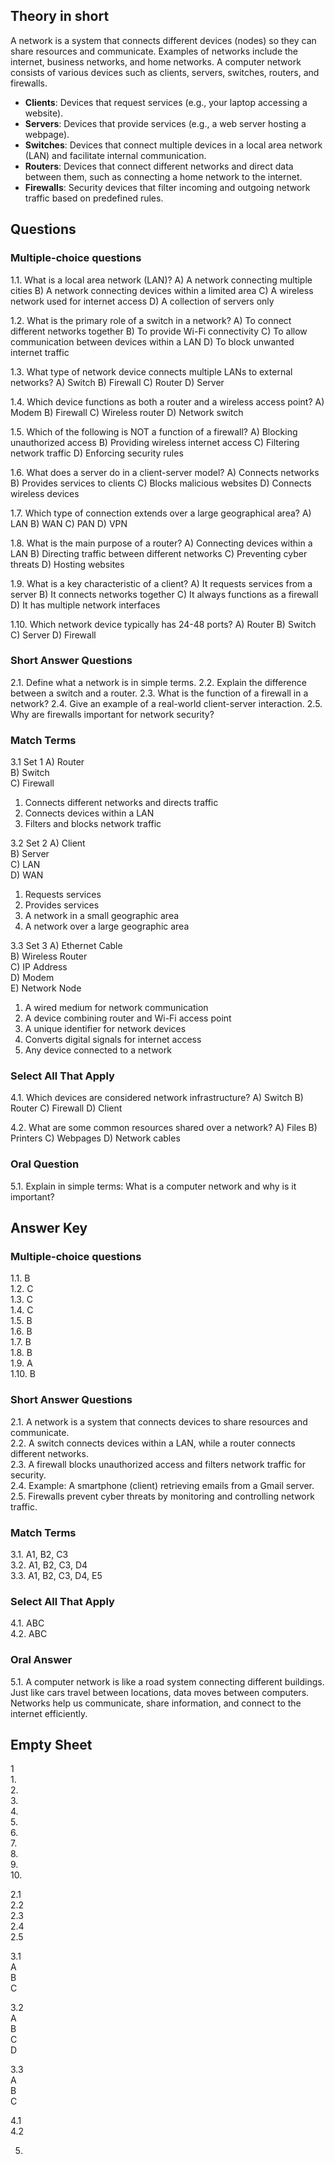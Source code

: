 ## Theory in short
A network is a system that connects different devices (nodes) so they can share resources and communicate. Examples of networks include the internet, business networks, and home networks. A computer network consists of various devices such as clients, servers, switches, routers, and firewalls.

- **Clients**: Devices that request services (e.g., your laptop accessing a website).
- **Servers**: Devices that provide services (e.g., a web server hosting a webpage).
- **Switches**: Devices that connect multiple devices in a local area network (LAN) and facilitate internal communication.
- **Routers**: Devices that connect different networks and direct data between them, such as connecting a home network to the internet.
- **Firewalls**: Security devices that filter incoming and outgoing network traffic based on predefined rules.

## Questions

### Multiple-choice questions
1.1. What is a local area network (LAN)?
A) A network connecting multiple cities
B) A network connecting devices within a limited area
C) A wireless network used for internet access
D) A collection of servers only

1.2. What is the primary role of a switch in a network?
A) To connect different networks together
B) To provide Wi-Fi connectivity
C) To allow communication between devices within a LAN
D) To block unwanted internet traffic

1.3. What type of network device connects multiple LANs to external networks?
A) Switch
B) Firewall
C) Router
D) Server

1.4. Which device functions as both a router and a wireless access point?
A) Modem
B) Firewall
C) Wireless router
D) Network switch

1.5. Which of the following is NOT a function of a firewall?
A) Blocking unauthorized access
B) Providing wireless internet access
C) Filtering network traffic
D) Enforcing security rules

1.6. What does a server do in a client-server model?
A) Connects networks
B) Provides services to clients
C) Blocks malicious websites
D) Connects wireless devices

1.7. Which type of connection extends over a large geographical area?
A) LAN
B) WAN
C) PAN
D) VPN

1.8. What is the main purpose of a router?
A) Connecting devices within a LAN
B) Directing traffic between different networks
C) Preventing cyber threats
D) Hosting websites

1.9. What is a key characteristic of a client?
A) It requests services from a server
B) It connects networks together
C) It always functions as a firewall
D) It has multiple network interfaces

1.10. Which network device typically has 24-48 ports?
A) Router
B) Switch
C) Server
D) Firewall

### Short Answer Questions
2.1. Define what a network is in simple terms.
2.2. Explain the difference between a switch and a router.
2.3. What is the function of a firewall in a network?
2.4. Give an example of a real-world client-server interaction.
2.5. Why are firewalls important for network security?

### Match Terms
3.1 Set 1
A) Router  
B) Switch  
C) Firewall  
1) Connects different networks and directs traffic  
2) Connects devices within a LAN  
3) Filters and blocks network traffic  

3.2 Set 2
A) Client  
B) Server  
C) LAN  
D) WAN  
1) Requests services  
2) Provides services  
3) A network in a small geographic area  
4) A network over a large geographic area  

3.3 Set 3
A) Ethernet Cable  
B) Wireless Router  
C) IP Address  
D) Modem  
E) Network Node  
1) A wired medium for network communication  
2) A device combining router and Wi-Fi access point  
3) A unique identifier for network devices  
4) Converts digital signals for internet access  
5) Any device connected to a network  

### Select All That Apply
4.1. Which devices are considered network infrastructure?
A) Switch
B) Router
C) Firewall
D) Client

4.2. What are some common resources shared over a network?
A) Files
B) Printers
C) Webpages
D) Network cables

### Oral Question
5.1. Explain in simple terms: What is a computer network and why is it important?

## Answer Key
### Multiple-choice questions
1.1. B  
1.2. C  
1.3. C  
1.4. C  
1.5. B  
1.6. B  
1.7. B  
1.8. B  
1.9. A  
1.10. B  

### Short Answer Questions
2.1. A network is a system that connects devices to share resources and communicate.  
2.2. A switch connects devices within a LAN, while a router connects different networks.  
2.3. A firewall blocks unauthorized access and filters network traffic for security.  
2.4. Example: A smartphone (client) retrieving emails from a Gmail server.  
2.5. Firewalls prevent cyber threats by monitoring and controlling network traffic.  

### Match Terms
3.1. A1, B2, C3  
3.2. A1, B2, C3, D4  
3.3. A1, B2, C3, D4, E5  

### Select All That Apply
4.1. ABC  
4.2. ABC  

### Oral Answer
5.1. A computer network is like a road system connecting different buildings. Just like cars travel between locations, data moves between computers. Networks help us communicate, share information, and connect to the internet efficiently.

## Empty Sheet
1  
1.  
2.  
3.  
4.  
5.  
6.  
7.  
8.  
9.  
10.  

2.1  
2.2  
2.3  
2.4  
2.5  

3.1  
A  
B  
C  

3.2  
A  
B  
C  
D  

3.3  
A  
B  
C  

4.1  
4.2  

5.

